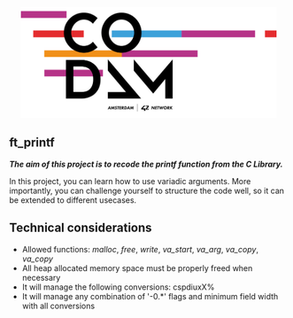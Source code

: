 <p align="center">
  <img src="https://github.com/qingqingqingli/readme_images/blob/master/codam_logo.png" height='200'>
</p>

## ft_printf
***The aim of this project is to recode the printf function from the C Library.***

In this project, you can learn how to use variadic arguments. More importantly, you can challenge yourself to structure the code well, so it can be extended to different usecases.

## Technical considerations

- Allowed functions: *malloc*, *free*, *write*, *va_start*, *va_arg*, *va_copy*, *va_copy*
- All heap allocated memory space must be properly freed when necessary
- It will manage the following conversions: cspdiuxX%
- It will manage any combination of '-0.*' flags and minimum field width with all conversions

